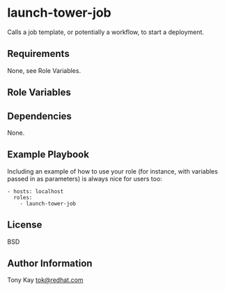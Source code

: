 launch-tower-job
=========

Calls a job template, or potentially a workflow, to start a deployment.

Requirements
------------

None, see Role Variables.

Role Variables
--------------

Dependencies
------------

None.

Example Playbook
----------------

Including an example of how to use your role (for instance, with variables passed in as parameters) is always nice for users too:

    - hosts: localhost
      roles:
        - launch-tower-job


License
-------

BSD

Author Information
------------------

Tony Kay tok@redhat.com
